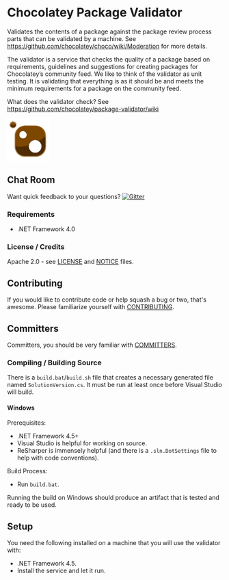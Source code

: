# Chocolatey Package Validator

Validates the contents of a package against the package review process parts that can be validated by a machine. See https://github.com/chocolatey/choco/wiki/Moderation for more details.

The validator is a service that checks the quality of a package based on requirements, guidelines and suggestions for creating packages for Chocolatey’s community feed. We like to think of the validator as unit testing. It is validating that everything is as it should be and meets the minimum requirements for a package on the community feed.

What does the validator check? See https://github.com/chocolatey/package-validator/wiki

![Chocolatey Logo](https://github.com/chocolatey/chocolatey/raw/master/docs/logo/chocolateyicon.gif "Chocolatey")

## Chat Room

Want quick feedback to your questions? [![Gitter](https://badges.gitter.im/Join%20Chat.svg)](https://gitter.im/chocolatey/choco?utm_source=badge&utm_medium=badge&utm_campaign=pr-badge&utm_content=badge)

### Requirements
* .NET Framework 4.0

### License / Credits
Apache 2.0 - see [LICENSE](https://github.com/chocolatey/package-validator/blob/master/LICENSE) and [NOTICE](https://github.com/chocolatey/package-validator/blob/master/NOTICE) files.

## Contributing

If you would like to contribute code or help squash a bug or two, that's awesome. Please familiarize yourself with [CONTRIBUTING](https://github.com/chocolatey/package-validator/blob/master/CONTRIBUTING.md).

## Committers

Committers, you should be very familiar with [COMMITTERS](https://github.com/chocolatey/package-validator/blob/master/COMMITTERS.md).

### Compiling / Building Source

There is a `build.bat`/`build.sh` file that creates a necessary generated file named `SolutionVersion.cs`. It must be run at least once before Visual Studio will build.

#### Windows

Prerequisites:

 * .NET Framework 4.5+
 * Visual Studio is helpful for working on source.
 * ReSharper is immensely helpful (and there is a `.sln.DotSettings` file to help with code conventions).

Build Process:

 * Run `build.bat`.

Running the build on Windows should produce an artifact that is tested and ready to be used.


## Setup

You need the following installed on a machine that you will use the validator with:

* .NET Framework 4.5.
* Install the service and let it run.
